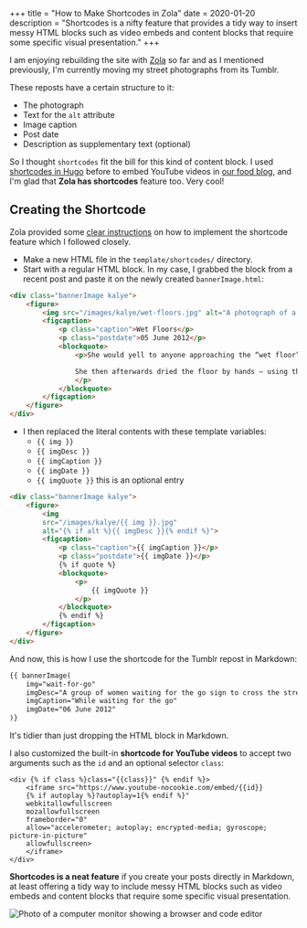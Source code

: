 +++
title = "How to Make Shortcodes in Zola"
date = 2020-01-20
description = "Shortcodes is a nifty feature that provides a tidy way to insert messy HTML blocks such as video embeds and content blocks that require some specific visual presentation."
+++

I am enjoying rebuilding the site with [Zola](https://www.getzola.org/) so far and as I mentioned previously, I'm currently moving my street photographs from its Tumblr.

These reposts have a certain structure to it:

- The photograph
- Text for the `alt` attribute
- Image caption
- Post date
- Description as supplementary text (optional)

So I thought `shortcodes` fit the bill for this kind of content block. I used [shortcodes in Hugo](https://gohugo.io/content-management/shortcodes/) before to embed YouTube videos in [our food blog](https://ulampinoy.com), and I'm glad that **Zola has shortcodes** feature too. Very cool!

## Creating the Shortcode

Zola provided some [clear instructions](https://www.getzola.org/documentation/content/shortcodes/) on how to implement the shortcode feature which I followed closely.

- Make a new HTML file in the `template/shortcodes/` directory.
- Start with a regular HTML block. In my case, I grabbed the block from a recent post and paste it on the newly created `bannerImage.html`:

```html
<div class="bannerImage kalye">
    <figure>
        <img src="/images/kalye/wet-floors.jpg" alt="A photograph of a man seated in a Metro train solving a Suduko puzzle on a newspaper.">
        <figcaption>
            <p class="caption">Wet Floors</p>
            <p class="postdate">05 June 2012</p>
            <blockquote>
                <p>She would yell to anyone approaching the “wet floor” zone. Oh yeah, she did yell at me not to step in to the zone.

                She then afterwards dried the floor by hands – using the “wet floor” sign.
                </p>
            </blockquote>
        </figcaption>
    </figure>
</div>
```
- I then replaced the literal contents with these template variables:
    - `{{ img }}`
    - `{{ imgDesc }}`
    - `{{ imgCaption }}`
    - `{{ imgDate }}`
    - `{{ imgQuote }}` this is an optional entry

```html
<div class="bannerImage kalye">
    <figure>
        <img
        src="/images/kalye/{{ img }}.jpg"
        alt="{% if alt %}{{ imgDesc }}{% endif %}">
        <figcaption>
            <p class="caption">{{ imgCaption }}</p>
            <p class="postdate">{{ imgDate }}</p>
            {% if quote %}
            <blockquote>
                <p>
                    {{ imgQuote }}
                </p>
            </blockquote>
            {% endif %}
        </figcaption>
    </figure>
</div>
```

And now, this is how I use the shortcode for the Tumblr repost in Markdown:

```md
{{ bannerImage(
    img="wait-for-go"
    imgDesc="A group of women waiting for the go sign to cross the street"
    imgCaption="While waiting for the go"
    imgDate="06 June 2012"
)}
```

It's tidier than just dropping the HTML block in Markdown.

I also customized the built-in **shortcode for YouTube videos** to accept two arguments such as the `id` and an optional selector `class`:

```jinja2
<div {% if class %}class="{{class}}" {% endif %}>
    <iframe src="https://www.youtube-nocookie.com/embed/{{id}}
    {% if autoplay %}?autoplay=1{% endif %}"
    webkitallowfullscreen
    mozallowfullscreen
    frameborder="0"
    allow="accelerometer; autoplay; encrypted-media; gyroscope; picture-in-picture"
    allowfullscreen>
    </iframe>
</div>
```

**Shortcodes is a neat feature** if you create your posts directly in Markdown, at least offering a tidy way to include messy HTML blocks such as video embeds and content blocks that require some specific visual presentation.

<div class="bannerImage">
    <img src="/images/photo-computer-monitor-code-editor.jpg" alt="Photo of a computer monitor showing a browser and code editor">
</div>

